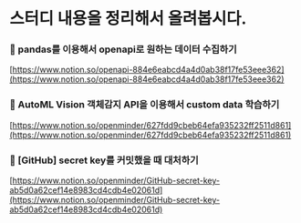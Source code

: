 # 스터디 내용을 정리해서 올려봅시다.


### :round_pushpin: pandas를 이용해서 openapi로 원하는 데이터 수집하기
[https://www.notion.so/openapi-884e6eabcd4a4d0ab38f17fe53eee362](https://www.notion.so/openapi-884e6eabcd4a4d0ab38f17fe53eee362)

### :round_pushpin: AutoML Vision 객체감지 API을 이용해서 custom data 학습하기
[https://www.notion.so/openminder/627fdd9cbeb64efa935232ff2511d861](https://www.notion.so/openminder/627fdd9cbeb64efa935232ff2511d861)

### :round_pushpin: [GitHub] secret key를 커밋했을 때 대처하기
[https://www.notion.so/openminder/GitHub-secret-key-ab5d0a62cef14e8983cd4cdb4e02061d](https://www.notion.so/openminder/GitHub-secret-key-ab5d0a62cef14e8983cd4cdb4e02061d)
